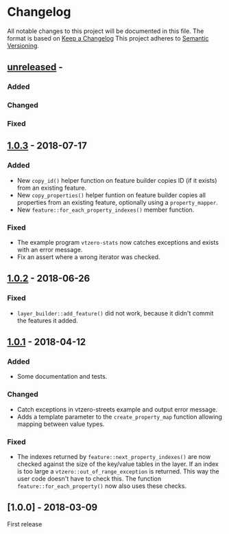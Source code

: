 
# Changelog

All notable changes to this project will be documented in this file.
The format is based on [Keep a Changelog](https://keepachangelog.com/)
This project adheres to [Semantic Versioning](https://semver.org/).

## [unreleased] -

### Added

### Changed

### Fixed


## [1.0.3] - 2018-07-17

### Added

* New `copy_id()` helper function on feature builder copies ID (if it exists)
  from an existing feature.
* New `copy_properties()` helper funtion on feature builder copies all
  properties from an existing feature, optionally using a `property_mapper`.
* New `feature::for_each_property_indexes()` member function.

### Fixed

* The example program `vtzero-stats` now catches exceptions and exists with
  an error message.
* Fix an assert where a wrong iterator was checked.


## [1.0.2] - 2018-06-26

### Fixed

* `layer_builder::add_feature()` did not work, because it didn't commit
  the features it added.


## [1.0.1] - 2018-04-12

### Added

* Some documentation and tests.

### Changed

* Catch exceptions in vtzero-streets example and output error message.
* Adds a template parameter to the `create_property_map` function allowing
  mapping between value types.

### Fixed

* The indexes returned by `feature::next_property_indexes()` are now
  checked against the size of the key/value tables in the layer. If
  an index is too large a `vtzero::out_of_range_exception` is returned.
  This way the user code doesn't have to check this. The function
  `feature::for_each_property()` now also uses these checks.


## [1.0.0] - 2018-03-09

First release


[unreleased]: https://github.com/osmcode/libosmium/compare/v1.0.3...HEAD
[1.0.3]: https://github.com/osmcode/libosmium/compare/v1.0.2...v1.0.3
[1.0.2]: https://github.com/osmcode/libosmium/compare/v1.0.1...v1.0.2
[1.0.1]: https://github.com/osmcode/libosmium/compare/v1.0.0...v1.0.1

